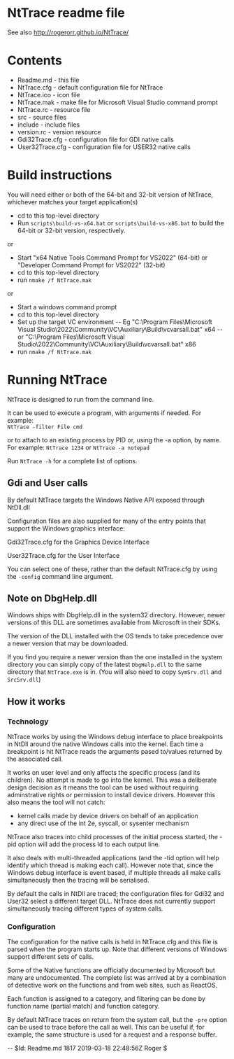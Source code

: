 # NtTrace readme file

See also http://rogerorr.github.io/NtTrace/

# Contents

   * Readme.md	- this file
   * NtTrace.cfg	- default configuration file for NtTrace
   * NtTrace.ico	- icon file
   * NtTrace.mak	- make file for Microsoft Visual Studio command prompt
   * NtTrace.rc	- resource file
   * src		- source files
   * include		- include files
   * version.rc	- version resource
   * Gdi32Trace.cfg - configuration file for GDI native calls
   * User32Trace.cfg - configuration file for USER32 native calls

# Build instructions

You will need either or both of the 64-bit and 32-bit version of NtTrace, whichever matches your target application(s)

- cd to this top-level directory
- Run `scripts\build-vs-x64.bat` or `scripts\build-vs-x86.bat` to build the 64-bit or 32-bit version, respectively.

or 

- Start "x64 Native Tools Command Prompt for VS2022" (64-bit) or "Developer Command Prompt for VS2022" (32-bit)
- cd to this top-level directory
- run `nmake /f NtTrace.mak`

or

- Start a windows command prompt
- cd to this top-level directory
- Set up the target VC environment
-- Eg "C:\Program Files\Microsoft Visual Studio\2022\Community\VC\Auxiliary\Build\vcvarsall.bat" x64
-- or "C:\Program Files\Microsoft Visual Studio\2022\Community\VC\Auxiliary\Build\vcvarsall.bat" x86
- run `nmake /f NtTrace.mak`

# Running NtTrace

NtTrace is designed to run from the command line.

It can be used to execute a program, with arguments if needed.
For example:
<br>
`NtTrace -filter File cmd`

or to attach to an existing process by PID or, using the -a option, by name.
For example:
`NtTrace 1234`
or
`NtTrace -a notepad`

Run `NtTrace -h` for a complete list of options.

## Gdi and User calls

By default NtTrace targets the Windows Native API exposed through NtDll.dll

Configuration files are also supplied for many of the entry points that support the
Windows graphics interface: 

Gdi32Trace.cfg for the Graphics Device Interface

User32Trace.cfg for the User Interface

You can select one of these, rather than the default NtTrace.cfg by using the `-config` command line argument.

## Note on DbgHelp.dll

Windows ships with DbgHelp.dll in the system32 directory.
However, newer versions of this DLL are sometimes available from Microsoft in their SDKs.

The version of the DLL installed with the OS tends to
take precedence over a newer version that may be downloaded.

If you find you require a newer version than the one installed in the system directory you
can simply copy of the latest `DbgHelp.dll` to the same directory that `NtTrace.exe` is in.
(You will also need to copy `SymSrv.dll` and `SrcSrv.dll`)

## How it works

### Technology

NtTrace works by using the Windows debug interface to place breakpoints in NtDll around the native Windows calls into the kernel.
Each time a breakpoint is hit NtTrace reads the arguments pased to/values returned by the associated call.

It works on user level and only affects the specific process (and its children). No attempt is made to go into the kernel.
This was a deliberate design decision as it means the tool can be used without requiring adminstrative rights
or permission to install device drivers.
However this also means the tool will not catch:
 * kernel calls made by device drivers on behalf of an application
 * any direct use of the int 2e, syscall, or sysenter mechanism

NtTrace also traces into child processes of the initial process started, the -pid option will add the process Id to each output line.

It also deals with multi-threaded applications (and the -tid option will help identify which thread is making each call).
However note that, since the Windows debug interface is event based, if multiple threads all make calls simultaneously
then the tracing will be serialised.

By default the calls in NtDll are traced; the configuration files for Gdi32 and User32 select a different target DLL.
NtTrace does not currently support simultaneously tracing different types of system calls.

### Configuration

The configuration for the native calls is held in NtTrace.cfg and this file is parsed when the program starts up.
Note that different versions of Windows support different sets of calls.

Some of the Native functions are officially documented by Microsoft but many are undocumented.
The complete list was arrived at by a combination of detective work on the functions and from web sites, such as ReactOS.

Each function is assigned to a category, and filtering can be done by function name (partial match) and function category.

By default NtTrace traces on return from the system call, but the `-pre` option can be used to trace before the call as well.
This can be useful if, for example, the same structure is used for a request and a response buffer.

--
$Id: Readme.md 1817 2019-03-18 22:48:56Z Roger $
